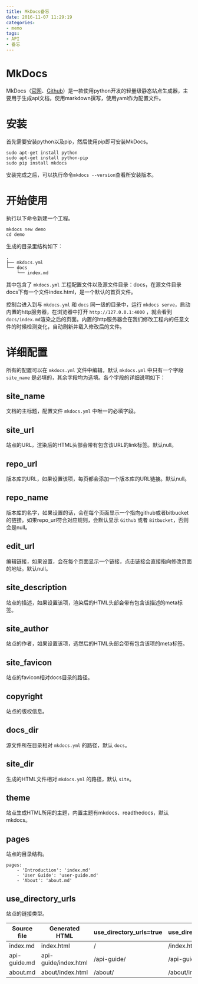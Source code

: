```yaml
---
title: MkDocs备忘
date: 2016-11-07 11:29:19
categories:
- memo
tags: 
- API
- 备忘
---
```


# MkDocs

MkDocs（[官网](http://www.mkdocs.org/)、[Github](https://github.com/mkdocs/mkdocs/)）是一款使用python开发的轻量级静态站点生成器，主要用于生成api文档，使用markdown撰写，使用yaml作为配置文件。

# 安装

首先需要安装python以及pip，然后使用pip即可安装MkDocs。

```
sudo apt-get install python
sudo apt-get install python-pip
sudo pip install mkdocs
```

安装完成之后，可以执行命令`mkdocs --version`查看所安装版本。

# 开始使用

执行以下命令新建一个工程。

```
mkdocs new demo
cd demo
```

生成的目录里结构如下：

``` plain
.
├── mkdocs.yml
└── docs
    └── index.md
```

其中包含了 `mkdocs.yml`  工程配置文件以及源文件目录：docs，在源文件目录docs下有一个文件index.html，是一个默认的首页文件。

控制台进入到与 `mkdocs.yml` 和 `docs` 同一级的目录中，运行 `mkdocs serve`，启动内置的http服务器，在浏览器中打开 `http://127.0.0.1:4000` ，就会看到`docs/index.md`渲染之后的页面。内置的http服务器会在我们修改工程内的任意文件的时候检测变化，自动刷新并载入修改后的文件。

# 详细配置

所有的配置可以在 `mkdocs.yml` 文件中编辑，默认 `mkdocs.yml` 中只有一个字段 `site_name` 是必填的，其余字段均为选填。各个字段的详细说明如下：

## site_name

文档的主标题，配置文件 `mkdocs.yml` 中唯一的必填字段。

## site_url

站点的URL，渲染后的HTML头部会带有包含该URL的link标签。默认null。

## repo_url

版本库的URL，如果设置该项，每页都会添加一个版本库的URL链接。默认null。

## repo_name

版本库的名字，如果设置的话，会在每个页面显示一个指向github或者bitbucket的链接。如果repo_url符合对应规则，会默认显示 `Github` 或者 `Bitbucket`，否则会是null。

## edit_url

编辑链接，如果设置，会在每个页面显示一个链接，点击链接会直接指向修改页面的地址。默认null。

## site_description

站点的描述，如果设置该项，渲染后的HTML头部会带有包含该描述的meta标签。

## site_author

站点的作者，如果设置该项，选然后的HTML头部会带有包含该项的meta标签。

## site_favicon

站点的favicon相对docs目录的路径。

## copyright

站点的版权信息。

## docs_dir

源文件所在目录相对 `mkdocs.yml` 的路径，默认 `docs`。

## site_dir

生成的HTML文件相对 `mkdocs.yml` 的路径，默认 `site`。

## theme

站点生成HTML所用的主题，内置主题有mkdocs、readthedocs，默认mkdocs。

## pages

站点的目录结构。

```
pages:
    - 'Introduction': 'index.md'
    - 'User Guide': 'user-guide.md'
    - 'About': 'about.md'
```

## use_directory_urls

站点的链接类型。

Source file  | Generated HTML       | use_directory_urls=true  | use_directory_urls=false
------------ | -------------------- | ------------------------ | ------------------------
index.md     | index.html           | /                        | /index.html
api-guide.md | api-guide/index.html | /api-guide/              | /api-guide/index.html
about.md     | about/index.html     | /about/                  | /about/index.html




